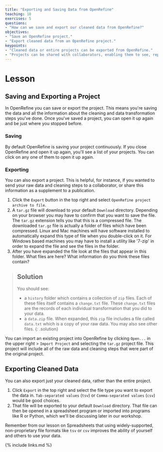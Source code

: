```yaml
---
title: "Exporting and Saving Data from OpenRefine"
teaching: 10
exercises: 5
questions:
- "How can we save and export our cleaned data from OpenRefine?"
objectives:
- "Save an OpenRefine project."
- "Export cleaned data from an OpenRefine project."
keypoints:
- "Cleaned data or entire projects can be exported from OpenRefine."
- "Projects can be shared with collaborators, enabling them to see, reproduce and check all data cleaning steps you performed."
---
```


# Lesson

## Saving and Exporting a Project

In OpenRefine you can save or export the project. This means you're saving the data and all the 
information about the cleaning and data transformation steps you've done. Once you've saved a project, you can
open it up again and be just where you stopped before.

### Saving

By default OpenRefine is saving your project continuously. If you close OpenRefine and open it up again,
you'll see a list of your projects. You can click on any one of them to open it up again.

### Exporting

You can also export a project. This is helpful, for instance, if you wanted to send your raw data and cleaning steps to a collaborator, 
or share this information as a supplement to a publication. 

1. Click the `Export` button in the top right and select `OpenRefine project archive to file`.
2. A `tar.gz` file will download to your default `Download` directory. Depending on your browser you may have to confirm that you want to save the file. The `tar.gz` extension tells you that this is a compressed file.
The downloaded `tar.gz` file is actually a folder of files which have been compressed. Linux and Mac machines will have software installed to automatically expand this type of file when you double-click on it. For Windows based machines you may have to install a utility like '7-zip' in order to expand the file and see the files in the folder. 
3. After you have expanded the file look at the files that appear in this folder. What files are here? What information do you think these files contain?

> ## Solution
> You should see:
> - a  `history` folder which contains a collection of  `zip` files. Each of these files itself contains a `change.txt` file. 
> These `change.txt` files are the records of each individual transformation that you did to your data. 
> - a `data.zip` file. When expanded, this `zip` file includes a file called `data.txt` which is a copy of your raw data.
> You may also see other files.
{: .solution}

You can import an existing project into OpenRefine by clicking `Open...` in the upper right > `Import Project` and selecting the `tar.gz` 
project file. This project will include all of the raw data and cleaning steps that were part of the original project.

## Exporting Cleaned Data 

You can also export just your cleaned data, rather than the entire project.

1. Click `Export` in the top right and select the file type you want to export the data in. `Tab-separated values` (`tsv`) or `Comma-separated values` (`csv`) would be good choices.
2. That file will be exported to your default `Download` directory. That file can then be opened in a spreadsheet program or imported
into programs like R or Python, which we'll be discussing later in our workshop.

Remember from our lesson on Spreadsheets that using widely-supported, non-proprietary file formats like `tsv` or `csv` improves the ability of yourself and others to use your data. 

{% include links.md %}
